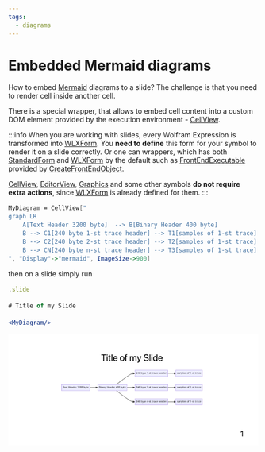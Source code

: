 ```yaml
---
tags:
  - diagrams
---
```


# Embedded Mermaid diagrams

How to embed [Mermaid](frontend/Cell%20types/Many%20more.md#Mermaid) diagrams to a slide? The challenge is that you need to render cell inside another cell.

There is a special wrapper, that allows to embed cell content into a custom DOM element provided by the execution environment - [CellView](frontend/Reference/GUI/CellView.md). 

:::info
When you are working with slides, every Wolfram Expression is transformed into [WLXForm](frontend/Reference/Formatting/WLXForm.md).  You __need to define__ this form for your symbol to render it on a slide correctly. Or one can wrappers, which has both [StandardForm](frontend/Reference/Formatting/StandardForm.md) and [WLXForm](frontend/Reference/Formatting/WLXForm.md) by the default such as [FrontEndExecutable](frontend/Reference/Frontend%20Objects/FrontEndExecutable.md) provided by [CreateFrontEndObject](frontend/Reference/Frontend%20Objects/CreateFrontEndObject.md). 

[CellView](frontend/Reference/GUI/CellView.md), [EditorView](frontend/Reference/GUI/EditorView.md), [Graphics](frontend/Reference/Graphics/Graphics.md) and some other symbols __do not require extra actions__, since [WLXForm](frontend/Reference/Formatting/WLXForm.md) is already defined for them.
:::

```mathematica
MyDiagram = CellView["
graph LR
    A[Text Header 3200 byte]  --> B[Binary Header 400 byte]
    B --> C1[240 byte 1-st trace header] --> T1[samples of 1-st trace]
    B --> C2[240 byte 2-st trace header] --> T2[samples of 1-st trace]
    B --> CN[240 byte n-st trace header] --> T3[samples of 1-st trace] 
", "Display"->"mermaid", ImageSize->900] 
```

then on a slide simply run

```jsx
.slide

# Title of my Slide

<MyDiagram/>
```

![](./../../../Screenshot%202024-09-06%20at%2017.03.23.png)